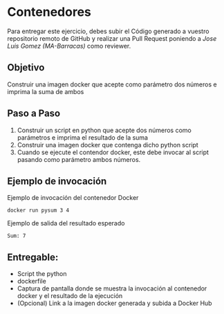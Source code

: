 # Contenedores

Para entregar este ejercicio, debes subir el Código generado a vuestro repositorio remoto de GitHub y realizar una Pull Request poniendo a *Jose Luis Gomez (MA-Barracas)* como reviewer.

## Objetivo

Construir una imagen docker que acepte como parámetro dos números e imprima la suma de ambos


## Paso a Paso

1. Construir un script en python que acepte dos números como parámetros e imprima el resultado de la suma
2. Construir una imagen docker que contenga dicho python script
3. Cuando se ejecute el contendor docker, este debe invocar al script pasando como parámetro ambos números. 

## Ejemplo de invocación

Ejemplo de invocación del contenedor Docker

```
docker run pysum 3 4
```

Ejemplo de salida del resultado esperado

```
Sum: 7 
```

## Entregable:

- Script the python 
- dockerfile
- Captura de pantalla donde se muestra la invocación al contenedor docker y el resultado de la ejecución
- (Opcional) Link a la imagen docker generada y subida a Docker Hub


